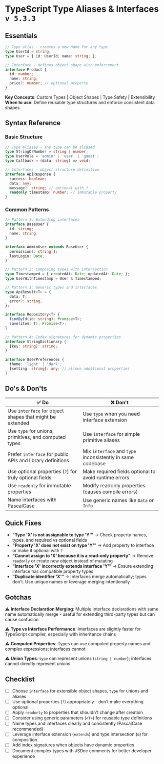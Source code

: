 # TypeScript Type Aliases & Interfaces `v 5.3.3`

## Essentials

```typescript
// Type alias - creates a new name for any type
type UserId = string;
type User = { id: UserId; name: string; };

// Interface - defines object shape with enforcement
interface Product {
  id: number;
  name: string;
  price?: number; // optional property
}
```

**Key Concepts**: Custom Types | Object Shapes | Type Safety | Extensibility
**When to use**: Define reusable type structures and enforce consistent data shapes

## Syntax Reference

### Basic Structure

```typescript
// Type aliases - any type can be aliased
type StringOrNumber = string | number;
type UserRole = 'admin' | 'user' | 'guest';
type Callback = (data: string) => void;

// Interfaces - object structure definition
interface ApiResponse {
  success: boolean;
  data: any;
  message?: string; // optional with ?
  readonly timestamp: number; // immutable property
}
```

### Common Patterns

```typescript
// Pattern 1: Extending interfaces
interface BaseUser {
  id: string;
  name: string;
}

interface AdminUser extends BaseUser {
  permissions: string[];
  lastLogin: Date;
}

// Pattern 2: Composing types with intersection
type Timestamped = { createdAt: Date; updatedAt: Date; };
type UserWithTimestamp = User & Timestamped;

// Pattern 3: Generic types and interfaces
type ApiResult<T> = {
  data: T;
  error?: string;
};

interface Repository<T> {
  findById(id: string): Promise<T>;
  save(item: T): Promise<T>;
}

// Pattern 4: Index signatures for dynamic properties
interface StringDictionary {
  [key: string]: string;
}

interface UserPreferences {
  theme: 'light' | 'dark';
  [setting: string]: any; // allows additional properties
}
```

## Do's & Don'ts

| ✅ Do | ❌ Don't |
|-------|----------|
| Use `interface` for object shapes that might be extended | Use `type` when you need interface extension |
| Use `type` for unions, primitives, and computed types | Use `interface` for simple primitive aliases |
| Prefer `interface` for public APIs and library definitions | Mix `interface` and `type` inconsistently in same codebase |
| Use optional properties (`?`) for truly optional fields | Make required fields optional to avoid runtime errors |
| Use `readonly` for immutable properties | Modify readonly properties (causes compile errors) |
| Name interfaces with PascalCase | Use generic names like `Data` or `Info` |

## Quick Fixes

- **"Type 'X' is not assignable to type 'Y'"** → Check property names, types, and required vs optional fields
- **"Property 'X' does not exist on type 'Y'"** → Add property to interface or make it optional with `?`
- **"Cannot assign to 'X' because it is a read-only property"** → Remove `readonly` or create new object instead of mutating
- **"Interface 'X' incorrectly extends interface 'Y'"** → Ensure extending interface has compatible property types
- **"Duplicate identifier 'X'"** → Interfaces merge automatically; types don't. Use unique names or leverage merging intentionally

## Gotchas

⚠️ **Interface Declaration Merging**: Multiple interface declarations with same name automatically merge - useful for extending third-party types but can cause confusion

⚠️ **Type vs Interface Performance**: Interfaces are slightly faster for TypeScript compiler, especially with inheritance chains

⚠️ **Computed Properties**: Types can use computed property names and complex expressions; interfaces cannot

⚠️ **Union Types**: `type` can represent unions (`string | number`); interfaces cannot directly represent unions

## Checklist

- [ ] Choose `interface` for extensible object shapes, `type` for unions and aliases
- [ ] Use optional properties (`?`) appropriately - don't make everything optional
- [ ] Apply `readonly` to properties that shouldn't change after creation
- [ ] Consider using generic parameters (`<T>`) for reusable type definitions
- [ ] Name types and interfaces clearly and consistently (PascalCase recommended)
- [ ] Leverage interface extension (`extends`) and type intersection (`&`) for composition
- [ ] Add index signatures when objects have dynamic properties
- [ ] Document complex types with JSDoc comments for better developer experience